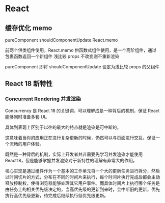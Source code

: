 # React

## 缓存优化 memo

pureComponent shouldComponentUpdate React.memo

前两个供类组件使用，React.memo 供函数式组件使用，是一个高阶组件，通过包裹函数返回一个新组件
浅比较 props 不改变则不重新渲染

pureComponent 即将 shouldComponentUpdate 设定为浅比较 props 的父组件

## React 18 新特性

### Concurrent Rendering 并发渲染

Concurrency 是 React 18 的关键词，可以理解成是一种背后的机制，保证 React 能够同时准备多套 UI。

具体到表现上区别于以往的最大的特点就是渲染是可中断的。

这意味着当你的应用正在进行复杂更新的时候，仍然可以与页面进行交互，保证一个流畅的用户体验。

既然是一种背后的机制，实际上开发者并非需要先学习并发渲染才能使用 React18，但是能够掌握并发渲染对于新特性的理解有非常大的作用。

核心实现是通过组件作为一个基本的工作单元将一个大的更新任务进行拆分，然后以时间切片的方式，分布在不同的时间片来执行，每个时间片执行完成后都会主动释放控制权，使得浏览器能够处理其它用户事件。而具体时间片上执行哪个任务是由任务上的相关优先级决定的，当高优先级的更新到来时，会中断旧的更新，优先执行高优先级更新，待完成后继续执行低优先级更新。
